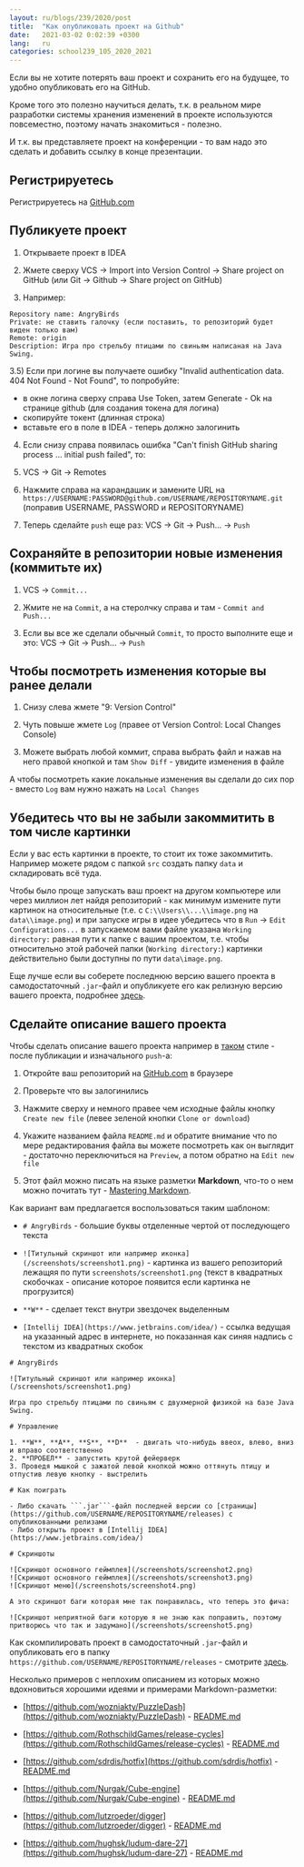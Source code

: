 ```yaml
---
layout: ru/blogs/239/2020/post
title:  "Как опубликовать проект на Github"
date:   2021-03-02 0:02:39 +0300
lang:   ru
categories: school239_105_2020_2021
---
```


Если вы не хотите потерять ваш проект и сохранить его на будущее, то удобно опубликовать его на GitHub.

Кроме того это полезно научиться делать, т.к. в реальном мире разработки системы хранения изменений в проекте используются повсеместно, поэтому начать знакомиться - полезно.

И т.к. вы представляете проект на конференции - то вам надо это сделать и добавить ссылку в конце презентации.

Регистрируетесь
-----------------------

Регистрируетесь на [GitHub.com](https://github.com/)

Публикуете проект
-----------------------

1) Открываете проект в IDEA

2) Жмете сверху VCS -> Import into Version Control -> Share project on GitHub (или Git -> Github -> Share project on GitHub)

3) Например:

```
Repository name: AngryBirds
Private: не ставить галочку (если поставить, то репозиторий будет виден только вам)
Remote: origin
Description: Игра про стрельбу птицами по свиньям написаная на Java Swing.
```

3.5) Если при логине вы получаете ошибку "Invalid authentication data. 404 Not Found - Not Found", то попробуйте:

 - в окне логина сверху справа Use Token, затем Generate - Ok на странице github (для создания токена для логина)
 - скопируйте токент (длинная строка)
 - вставьте его в поле в IDEA - теперь должно залогинить

4) Если снизу справа появилась ошибка "Can't finish GitHub sharing process ... initial push failed", то:

5) VCS -> Git -> Remotes

6) Нажмите справа на карандашик и замените URL на ```https://USERNAME:PASSWORD@github.com/USERNAME/REPOSITORYNAME.git``` (поправив USERNAME, PASSWORD и REPOSITORYNAME)

7) Теперь сделайте ```push``` еще раз: VCS -> Git -> Push... -> ```Push```

Сохраняйте в репозитории новые изменения (коммитьте их)
-----------------------

1) VCS -> ```Commit...```

2) Жмите не на ```Commit```, а на стеролчку справа и там - ```Commit and Push...```

3) Если вы все же сделали обычный ```Commit```, то просто выполните еще и это: VCS -> Git -> Push... -> ```Push```

Чтобы посмотреть изменения которые вы ранее делали
-----------------------

1) Снизу слева жмете "9: Version Control"

2) Чуть повыше жмете ```Log``` (правее от Version Control: Local Changes Console)

3) Можете выбрать любой коммит, справа выбрать файл и нажав на него правой кнопкой и там ```Show Diff``` - увидите изменения в файле

А чтобы посмотреть какие локальные изменения вы сделали до сих пор - вместо ```Log``` вам нужно нажать на ```Local Changes```

Убедитесь что вы не забыли закоммитить в том числе картинки
-----------------------

Если у вас есть картинки в проекте, то стоит их тоже закоммитить. Например можете рядом с папкой ```src``` создать папку ```data``` и складировать всё туда.

Чтобы было проще запускать ваш проект на другом компьютере или через миллион лет найдя репозиторий - как минимум измените пути картинок на относительные
 (т.е. с ```C:\\Users\\...\\image.png``` на ```data\\image.png```) и при запуске игры в идее убедитесь что в ```Run``` -> ```Edit Configurations...``` в запускаемом вами файле указана
 ```Working directory:``` равная пути к папке с вашим проектом, т.е. чтобы относительно этой рабочей папки (```Working directory:```) картинки действительно были доступны по пути ```data\image.png```.

Еще лучше если вы соберете последнюю версию вашего проекта в самодостаточный ```.jar```-файл и опубликуете его как релизную версию вашего проекта, подробнее [здесь](/blogs/239/2018/school239_105_2018_2019/2019/04/15/jar-packaging.html).

Сделайте описание вашего проекта
-----------------------

Чтобы сделать описание вашего проекта например в [таком](https://github.com/wozniakty/PuzzleDash) стиле - после публикации и изначального ```push```-а:

1) Откройте ваш репозиторий на [GitHub.com](https://github.com/) в браузере

2) Проверьте что вы залогинились

3) Нажмите сверху и немного правее чем исходные файлы кнопку ```Create new file``` (левее зеленой кнопки ```Clone or download```)

4) Укажите названием файла ```README.md``` и обратите внимание что по мере редактирования файла вы можете посмотреть как он выглядит - достаточно переключиться на ```Preview```, а потом обратно на ```Edit new file```

5) Этот файл можно писать на языке разметки **Markdown**, что-то о нем можно почитать тут - [Mastering Markdown](https://guides.github.com/features/mastering-markdown/).

Как вариант вам предлагается воспользоваться таким шаблоном:

- ```# AngryBirds``` - большие буквы отделенные чертой от последующего текста

- ```![Титульный скриншот или например иконка](/screenshots/screenshot1.png)``` - картинка из вашего репозиторий лежащяя по пути ```screenshots/screenshot1.png``` (текст в квадратных скобочках - описание которое появится если картинка не прогрузится)

- ```**W**``` - сделает текст внутри звездочек выделенным

- ```[Intellij IDEA](https://www.jetbrains.com/idea/)``` - ссылка ведущая на указанный адрес в интернете, но показанная как синяя надпись с текстом из квадратных скобок

```
# AngryBirds

![Титульный скриншот или например иконка](/screenshots/screenshot1.png)

Игра про стрельбу птицами по свиньям с двухмерной физикой на базе Java Swing.

# Управление

1. **W**, **A**, **S**, **D**  - двигать что-нибудь ввеох, влево, вниз и вправо соответственно
2. **ПРОБЕЛ** - запустить крутой фейерверк
3. Проведя мышкой с зажатой левой кнопкой можно оттянуть птицу и отпустив левую кнопку - выстрелить

# Как поиграть

- Либо скачать ```.jar```-файл последней версии со [страницы](https://github.com/USERNAME/REPOSITORYNAME/releases) с опубликованными релизами
- Либо открыть проект в [Intellij IDEA](https://www.jetbrains.com/idea/)

# Скриншоты

![Скриншот основного геймплея](/screenshots/screenshot2.png)
![Скриншот основного геймплея](/screenshots/screenshot3.png)
![Скриншот меню](/screenshots/screenshot4.png)

А это скриншот баги которая мне так понравилась, что теперь это фича:

![Скриншот неприятной баги которую я не знаю как поправить, поэтому притворюсь что так и задумано](/screenshots/screenshot5.png)
```

Как скомпилировать проект в самодостаточный ```.jar```-файл и опубликовать его в папку ```https://github.com/USERNAME/REPOSITORYNAME/releases``` - смотрите [здесь](/blogs/239/2018/school239_105_2018_2019/2019/04/15/jar-packaging.html).

Несколько примеров с неплохим описанием из которых можно вдохновиться хорошими идеями и примерами Markdown-разметки:

 - [https://github.com/wozniakty/PuzzleDash](https://github.com/wozniakty/PuzzleDash) - [README.md](https://raw.githubusercontent.com/wozniakty/PuzzleDash/master/README.md)

 - [https://github.com/RothschildGames/release-cycles](https://github.com/RothschildGames/release-cycles) - [README.md](https://raw.githubusercontent.com/RothschildGames/release-cycles/master/README.md)

 - [https://github.com/sdrdis/hotfix](https://github.com/sdrdis/hotfix) - [README.md](https://raw.githubusercontent.com/sdrdis/hotfix/master/README.md)

 - [https://github.com/Nurgak/Cube-engine](https://github.com/Nurgak/Cube-engine) - [README.md](https://raw.githubusercontent.com/Nurgak/Cube-engine/master/README.md)

 - [https://github.com/lutzroeder/digger](https://github.com/lutzroeder/digger) - [README.md](https://raw.githubusercontent.com/lutzroeder/digger/master/README.md)

 - [https://github.com/hughsk/ludum-dare-27](https://github.com/hughsk/ludum-dare-27) - [README.md](https://raw.githubusercontent.com/hughsk/ludum-dare-27/master/README.md)
